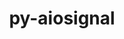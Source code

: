 ---
title: "py-aiosignal"
layout: cache
categories: [package, develop]
meta: {"versions": ["1.2.0"], "compilers": ["apple-clang@=14.0.0", "apple-clang@=14.0.3", "gcc@=11.3.0", "gcc@=7.3.1"], "oss": ["amzn2", "ubuntu22.04", "ventura"], "platforms": ["darwin", "linux"], "targets": ["aarch64", "ivybridge", "x86_64_v3", "x86_64_v4"], "stacks": ["ml-darwin-aarch64-mps", "ml-linux-x86_64-cpu", "ml-linux-x86_64-cuda", "ml-linux-x86_64-rocm", "root"], "num_specs": 19, "num_specs_by_stack": {"ml-darwin-aarch64-mps": 6, "root": 19, "ml-linux-x86_64-rocm": 5, "ml-linux-x86_64-cuda": 5, "ml-linux-x86_64-cpu": 5}}
spec_details: [{"hash": "cbvve5ww4s6mqjy2ivrq7gztv43ae66t", "compiler": "apple-clang@=14.0.0", "versions": ["1.2.0"], "os": "ventura", "platform": "darwin", "target": "aarch64", "variants": ["build_system=python_pip"], "stacks": ["ml-darwin-aarch64-mps", "root"], "size": "-", "tarball": "https://binaries.spack.io/develop/build_cache/darwin-ventura-aarch64/apple-clang-14.0.0/py-aiosignal-1.2.0/darwin-ventura-aarch64-apple-clang-14.0.0-py-aiosignal-1.2.0-cbvve5ww4s6mqjy2ivrq7gztv43ae66t.spack"}, {"hash": "pm3v5rpgcaebdotgv5o2hr2wglsuegh4", "compiler": "apple-clang@=14.0.0", "versions": ["1.2.0"], "os": "ventura", "platform": "darwin", "target": "aarch64", "variants": ["build_system=python_pip"], "stacks": ["ml-darwin-aarch64-mps", "root"], "size": "-", "tarball": "https://binaries.spack.io/develop/build_cache/darwin-ventura-aarch64/apple-clang-14.0.0/py-aiosignal-1.2.0/darwin-ventura-aarch64-apple-clang-14.0.0-py-aiosignal-1.2.0-pm3v5rpgcaebdotgv5o2hr2wglsuegh4.spack"}, {"hash": "payxu2tvfeoswrxubgscw4kioiaq4lqf", "compiler": "apple-clang@=14.0.0", "versions": ["1.2.0"], "os": "ventura", "platform": "darwin", "target": "aarch64", "variants": ["build_system=python_pip"], "stacks": ["ml-darwin-aarch64-mps", "root"], "size": "-", "tarball": "https://binaries.spack.io/develop/build_cache/darwin-ventura-aarch64/apple-clang-14.0.0/py-aiosignal-1.2.0/darwin-ventura-aarch64-apple-clang-14.0.0-py-aiosignal-1.2.0-payxu2tvfeoswrxubgscw4kioiaq4lqf.spack"}, {"hash": "jw3rkz5lvklypwpyxwsx7du7mat3nqw4", "compiler": "apple-clang@=14.0.0", "versions": ["1.2.0"], "os": "ventura", "platform": "darwin", "target": "aarch64", "variants": ["build_system=python_pip"], "stacks": ["ml-darwin-aarch64-mps", "root"], "size": "-", "tarball": "https://binaries.spack.io/develop/build_cache/darwin-ventura-aarch64/apple-clang-14.0.0/py-aiosignal-1.2.0/darwin-ventura-aarch64-apple-clang-14.0.0-py-aiosignal-1.2.0-jw3rkz5lvklypwpyxwsx7du7mat3nqw4.spack"}, {"hash": "wsydw7homd7y44okunjdiqueasnaplzl", "compiler": "apple-clang@=14.0.3", "versions": ["1.2.0"], "os": "ventura", "platform": "darwin", "target": "aarch64", "variants": ["build_system=python_pip"], "stacks": ["ml-darwin-aarch64-mps", "root"], "size": "-", "tarball": "https://binaries.spack.io/develop/build_cache/darwin-ventura-aarch64/apple-clang-14.0.3/py-aiosignal-1.2.0/darwin-ventura-aarch64-apple-clang-14.0.3-py-aiosignal-1.2.0-wsydw7homd7y44okunjdiqueasnaplzl.spack"}, {"hash": "l77xnvbomfo57cd3dsxtrem5e6dawefq", "compiler": "apple-clang@=14.0.3", "versions": ["1.2.0"], "os": "ventura", "platform": "darwin", "target": "aarch64", "variants": ["build_system=python_pip"], "stacks": ["ml-darwin-aarch64-mps", "root"], "size": "-", "tarball": "https://binaries.spack.io/develop/build_cache/darwin-ventura-aarch64/apple-clang-14.0.3/py-aiosignal-1.2.0/darwin-ventura-aarch64-apple-clang-14.0.3-py-aiosignal-1.2.0-l77xnvbomfo57cd3dsxtrem5e6dawefq.spack"}, {"hash": "3qesweqghetkvjodsoe3anoszqheebb7", "compiler": "gcc@=7.3.1", "versions": ["1.2.0"], "os": "amzn2", "platform": "linux", "target": "ivybridge", "variants": ["build_system=python_pip"], "stacks": ["root"], "size": "-", "tarball": "https://binaries.spack.io/develop/build_cache/linux-amzn2-ivybridge/gcc-7.3.1/py-aiosignal-1.2.0/linux-amzn2-ivybridge-gcc-7.3.1-py-aiosignal-1.2.0-3qesweqghetkvjodsoe3anoszqheebb7.spack"}, {"hash": "64ypiyphbyt3fmxmrg6a7b5fqimxhy4j", "compiler": "gcc@=7.3.1", "versions": ["1.2.0"], "os": "amzn2", "platform": "linux", "target": "ivybridge", "variants": ["build_system=python_pip"], "stacks": ["root"], "size": "-", "tarball": "https://binaries.spack.io/develop/build_cache/linux-amzn2-ivybridge/gcc-7.3.1/py-aiosignal-1.2.0/linux-amzn2-ivybridge-gcc-7.3.1-py-aiosignal-1.2.0-64ypiyphbyt3fmxmrg6a7b5fqimxhy4j.spack"}, {"hash": "kqiu5ilw3765e5xjqaytswhyioghpzqi", "compiler": "gcc@=7.3.1", "versions": ["1.2.0"], "os": "amzn2", "platform": "linux", "target": "ivybridge", "variants": ["build_system=python_pip"], "stacks": ["root"], "size": "-", "tarball": "https://binaries.spack.io/develop/build_cache/linux-amzn2-ivybridge/gcc-7.3.1/py-aiosignal-1.2.0/linux-amzn2-ivybridge-gcc-7.3.1-py-aiosignal-1.2.0-kqiu5ilw3765e5xjqaytswhyioghpzqi.spack"}, {"hash": "m32xueacjlp2fu6pax4jntwnnl5lk2b3", "compiler": "gcc@=7.3.1", "versions": ["1.2.0"], "os": "amzn2", "platform": "linux", "target": "x86_64_v3", "variants": ["build_system=python_pip"], "stacks": ["root"], "size": "-", "tarball": "https://binaries.spack.io/develop/build_cache/linux-amzn2-x86_64_v3/gcc-7.3.1/py-aiosignal-1.2.0/linux-amzn2-x86_64_v3-gcc-7.3.1-py-aiosignal-1.2.0-m32xueacjlp2fu6pax4jntwnnl5lk2b3.spack"}, {"hash": "qj7iuv72usv2bog7bhmyrp6c27fpzfvw", "compiler": "gcc@=7.3.1", "versions": ["1.2.0"], "os": "amzn2", "platform": "linux", "target": "x86_64_v3", "variants": [], "stacks": ["root"], "size": "-", "tarball": "https://binaries.spack.io/develop/build_cache/linux-amzn2-x86_64_v3/gcc-7.3.1/py-aiosignal-1.2.0/linux-amzn2-x86_64_v3-gcc-7.3.1-py-aiosignal-1.2.0-qj7iuv72usv2bog7bhmyrp6c27fpzfvw.spack"}, {"hash": "oy7g7d2gc4qxhaygwtz45nd4jvboyn2k", "compiler": "gcc@=7.3.1", "versions": ["1.2.0"], "os": "amzn2", "platform": "linux", "target": "x86_64_v3", "variants": ["build_system=python_pip"], "stacks": ["root"], "size": "-", "tarball": "https://binaries.spack.io/develop/build_cache/linux-amzn2-x86_64_v3/gcc-7.3.1/py-aiosignal-1.2.0/linux-amzn2-x86_64_v3-gcc-7.3.1-py-aiosignal-1.2.0-oy7g7d2gc4qxhaygwtz45nd4jvboyn2k.spack"}, {"hash": "uvxyof4ncegkgqp3qrm2tsmzpqmlwfnj", "compiler": "gcc@=7.3.1", "versions": ["1.2.0"], "os": "amzn2", "platform": "linux", "target": "x86_64_v3", "variants": [], "stacks": ["root"], "size": "-", "tarball": "https://binaries.spack.io/develop/build_cache/linux-amzn2-x86_64_v3/gcc-7.3.1/py-aiosignal-1.2.0/linux-amzn2-x86_64_v3-gcc-7.3.1-py-aiosignal-1.2.0-uvxyof4ncegkgqp3qrm2tsmzpqmlwfnj.spack"}, {"hash": "t6orh75ygh5bqmrdnvtlanltxpr3xv35", "compiler": "gcc@=7.3.1", "versions": ["1.2.0"], "os": "amzn2", "platform": "linux", "target": "x86_64_v4", "variants": [], "stacks": ["root"], "size": "-", "tarball": "https://binaries.spack.io/develop/build_cache/linux-amzn2-x86_64_v4/gcc-7.3.1/py-aiosignal-1.2.0/linux-amzn2-x86_64_v4-gcc-7.3.1-py-aiosignal-1.2.0-t6orh75ygh5bqmrdnvtlanltxpr3xv35.spack"}, {"hash": "bpphr3wzkstdmaufiydqpwam2ems7gtw", "compiler": "gcc@=11.3.0", "versions": ["1.2.0"], "os": "ubuntu22.04", "platform": "linux", "target": "x86_64_v3", "variants": ["build_system=python_pip"], "stacks": ["ml-linux-x86_64-rocm", "ml-linux-x86_64-cuda", "ml-linux-x86_64-cpu", "root"], "size": "-", "tarball": "https://binaries.spack.io/develop/build_cache/linux-ubuntu22.04-x86_64_v3/gcc-11.3.0/py-aiosignal-1.2.0/linux-ubuntu22.04-x86_64_v3-gcc-11.3.0-py-aiosignal-1.2.0-bpphr3wzkstdmaufiydqpwam2ems7gtw.spack"}, {"hash": "7mwvilqrr4wbluz2zignuqy4ye4b2s45", "compiler": "gcc@=11.3.0", "versions": ["1.2.0"], "os": "ubuntu22.04", "platform": "linux", "target": "x86_64_v3", "variants": ["build_system=python_pip"], "stacks": ["ml-linux-x86_64-rocm", "ml-linux-x86_64-cuda", "ml-linux-x86_64-cpu", "root"], "size": "-", "tarball": "https://binaries.spack.io/develop/build_cache/linux-ubuntu22.04-x86_64_v3/gcc-11.3.0/py-aiosignal-1.2.0/linux-ubuntu22.04-x86_64_v3-gcc-11.3.0-py-aiosignal-1.2.0-7mwvilqrr4wbluz2zignuqy4ye4b2s45.spack"}, {"hash": "a7vssgkwnmvdf4ijl26s4wcjo7o6amcc", "compiler": "gcc@=11.3.0", "versions": ["1.2.0"], "os": "ubuntu22.04", "platform": "linux", "target": "x86_64_v3", "variants": ["build_system=python_pip"], "stacks": ["ml-linux-x86_64-rocm", "ml-linux-x86_64-cuda", "ml-linux-x86_64-cpu", "root"], "size": "-", "tarball": "https://binaries.spack.io/develop/build_cache/linux-ubuntu22.04-x86_64_v3/gcc-11.3.0/py-aiosignal-1.2.0/linux-ubuntu22.04-x86_64_v3-gcc-11.3.0-py-aiosignal-1.2.0-a7vssgkwnmvdf4ijl26s4wcjo7o6amcc.spack"}, {"hash": "g7ouub75lj3at2pzzyj3hlgxeuc536w2", "compiler": "gcc@=11.3.0", "versions": ["1.2.0"], "os": "ubuntu22.04", "platform": "linux", "target": "x86_64_v3", "variants": ["build_system=python_pip"], "stacks": ["ml-linux-x86_64-rocm", "ml-linux-x86_64-cuda", "ml-linux-x86_64-cpu", "root"], "size": "-", "tarball": "https://binaries.spack.io/develop/build_cache/linux-ubuntu22.04-x86_64_v3/gcc-11.3.0/py-aiosignal-1.2.0/linux-ubuntu22.04-x86_64_v3-gcc-11.3.0-py-aiosignal-1.2.0-g7ouub75lj3at2pzzyj3hlgxeuc536w2.spack"}, {"hash": "quecrzjnv6j4bkw6kzi3pjzymws5t2af", "compiler": "gcc@=11.3.0", "versions": ["1.2.0"], "os": "ubuntu22.04", "platform": "linux", "target": "x86_64_v3", "variants": ["build_system=python_pip"], "stacks": ["ml-linux-x86_64-rocm", "ml-linux-x86_64-cuda", "ml-linux-x86_64-cpu", "root"], "size": "-", "tarball": "https://binaries.spack.io/develop/build_cache/linux-ubuntu22.04-x86_64_v3/gcc-11.3.0/py-aiosignal-1.2.0/linux-ubuntu22.04-x86_64_v3-gcc-11.3.0-py-aiosignal-1.2.0-quecrzjnv6j4bkw6kzi3pjzymws5t2af.spack"}]
---